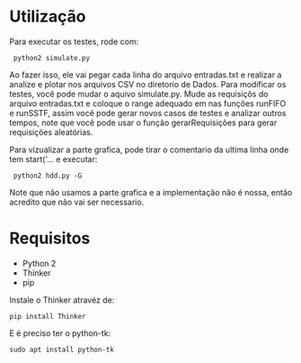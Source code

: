 
# Utilização

Para executar os testes, rode com:

``` python2 simulate.py```

Ao fazer isso, ele vai pegar cada linha do arquivo entradas.txt e realizar a analize e plotar nos arquivos CSV no diretorio de Dados. Para modificar os testes, você pode mudar o aquivo simulate.py. 
Mude as requisiçõs do arquivo entradas.txt e coloque o range adequado em nas funções runFIFO e runSSTF, assim você pode gerar novos casos de testes e analizar outros tempos, note que você pode usar o função gerarRequisições para gerar requisições aleatórias.

Para vizualizar a parte grafica, pode tirar o comentario da ultima linha onde tem start('... e executar:

``` python2 hdd.py -G```

Note que não usamos a parte grafica e a implementação não é nossa, então acredito que não vai ser necessario.

# Requisitos

- Python 2
- Thinker
- pip

Instale o Thinker atravéz de:

```pip install Thinker```

E é preciso ter o python-tk:

```sudo apt install python-tk```
